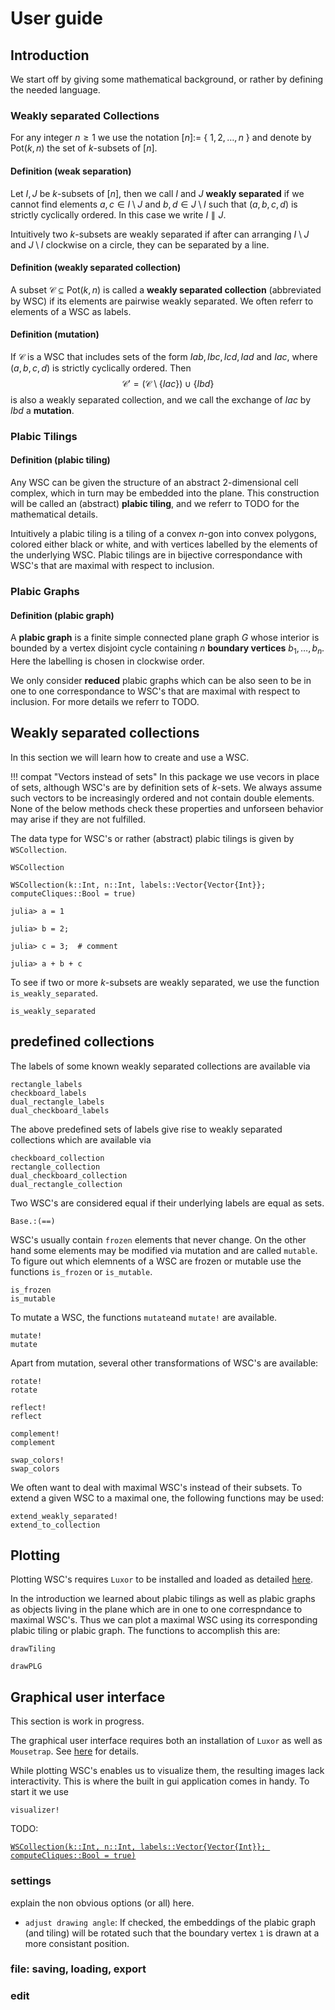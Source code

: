 # User guide

## Introduction

We start off by giving some mathematical background, or rather by defining the needed language.

### Weakly separated Collections

For any integer $n \geq 1$ we use the notation $[n]:=$ \{ $1, 2, \ldots, n$ \} and denote by $\text{Pot}(k,n)$ the set of $k$-subsets of $[n]$.

#### Definition (weak separation)
Let $I, J$ be $k$-subsets of $[n]$, then we call $I$ and $J$ $\textbf{weakly separated}$ if we cannot find elements $a, c \in I \setminus J$ and $b, d \in J \setminus I$ such that 
$(a, b, c, d)$ is strictly cyclically ordered. In this case we write $I \parallel J$. 

Intuitively two $k$-subsets are weakly separated if after can arranging $I \setminus J$ and $J \setminus I$ clockwise on a circle, they can be separated by a line.

#### Definition (weakly separated collection)
A subset $\mathcal{C} \subseteq \text{Pot}(k,n)$ is called a $\textbf{weakly separated collection}$ (abbreviated by WSC) if its elements are pairwise weakly separated. 
We often referr to elements of a WSC as labels.

#### Definition (mutation)
If $\mathcal{C}$ is a WSC that includes sets of the form $Iab, Ibc, Icd, Iad$ and $Iac$, where $(a,b,c,d)$ is strictly cyclically ordered. 
Then $$\mathcal{C'} = (\mathcal{C} \setminus \{Iac\}) \cup \{Ibd\}$$ is also a weakly separated collection, and we call the exchange of $Iac$ by $Ibd$ a $\textbf{mutation}$.

### Plabic Tilings

#### Definition (plabic tiling)
Any WSC can be given the structure of an abstract $2$-dimensional cell complex, which in turn may be embedded into the plane.
This construction will be called an (abstract) $\textbf{plabic tiling}$, and we referr to 
TODO for the mathematical details.

Intuitively a plabic tiling is a tiling of a convex $n$-gon into convex polygons, colored either black or white, and with vertices labelled by the elements of the underlying WSC.
Plabic tilings are in bijective correspondance with WSC's that are maximal with respect to inclusion.

### Plabic Graphs

#### Definition (plabic graph)
A $\textbf{plabic graph}$ is a finite simple connected plane graph $G$ whose interior is bounded by a vertex disjoint cycle containing $n$ $\textbf{boundary vertices}$ 
$b_1, \ldots, b_n$. Here the labelling is chosen in clockwise order.

We only consider $\textbf{reduced}$ plabic graphs which can be also seen to be in one to one correspondance to WSC's that are maximal with respect to inclusion. 
For more details we referr to TODO.

## Weakly separated collections

In this section we will learn how to create and use a WSC.

!!! compat "Vectors instead of sets"
    In this package we use vecors in place of sets, although WSC's are by definition sets of $k$-sets. 
    We always assume such vectors to be increasingly ordered and not contain double elements. 
    None of the below methods check these properties and unforseen behavior may arise if they are not fulfilled.

The data type for WSC's or rather (abstract) plabic tilings is given by `WSCollection`.

```@docs
WSCollection
```

```@docs
WSCollection(k::Int, n::Int, labels::Vector{Vector{Int}}; computeCliques::Bool = true)
```

```jldoctest
julia> a = 1

julia> b = 2;

julia> c = 3;  # comment

julia> a + b + c
```


To see if two or more $k$-subsets are weakly separated, we use the function `is_weakly_separated`.

```@docs
is_weakly_separated
```

## predefined collections

The labels of some known weakly separated collections are available via

```@docs
rectangle_labels
checkboard_labels
dual_rectangle_labels
dual_checkboard_labels
```

The above predefined sets of labels give rise to weakly separated collections which are available via

```@docs
checkboard_collection
rectangle_collection
dual_checkboard_collection
dual_rectangle_collection
```

Two WSC's are considered equal if their underlying labels are equal as sets. 

```@docs
Base.:(==)
```

WSC's usually contain `frozen` elements that never change. On the other hand some elements may be modified via mutation and are called `mutable`.
To figure out which elemnents of a WSC are frozen or mutable use the functions `is_frozen` or `is_mutable`.

```@docs
is_frozen
is_mutable
```

To mutate a WSC, the functions `mutate`and `mutate!` are available.

```@docs
mutate!
mutate
```

Apart from mutation, several other transformations of WSC's are available:

```@docs
rotate!
rotate
```

```@docs
reflect!
reflect
```

```@docs
complement!
complement
```

```@docs
swap_colors!
swap_colors
```

We often want to deal with maximal WSC's instead of their subsets. To extend a given WSC to a maximal one, the following functions may be used:

```@docs
extend_weakly_separated!
extend_to_collection
```

## Plotting
Plotting WSC's requires `Luxor` to be installed and loaded as detailed [here](https://michaelschloesser.github.io/WeaklySeparatedCollections.jl/stable/#Extensions).

In the introduction we learned about plabic tilings as well as plabic graphs as objects living in the plane which are in one to one correspndance to maximal WSC's.
Thus we can plot a maximal WSC using its corresponding plabic tiling or plabic graph. The functions to accomplish this are:

```@docs
drawTiling
```

```@docs
drawPLG
```

## Graphical user interface
This section is work in progress.

The graphical user interface requires both an installation of `Luxor` as well as `Mousetrap`. See [here](https://michaelschloesser.github.io/WeaklySeparatedCollections.jl/stable/#Extensions) for details.

While plotting WSC's enables us to visualize them, the resulting images lack interactivity. This is where the built in gui application comes in handy. To start it we use

```@docs
visualizer!
```

TODO:

[`WSCollection(k::Int, n::Int, labels::Vector{Vector{Int}}; computeCliques::Bool = true)`](@ref)

### settings
explain the non obvious options (or all) here.

- `adjust drawing angle`: If checked, the embeddings of the plabic graph (and tiling) will be rotated such that the boundary vertex `1` is drawn at a more consistant position.

### file: saving, loading, export

### edit

